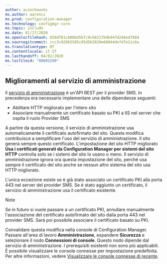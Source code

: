 ```yaml
---
author: aczechowski
ms.author: aaroncz
ms.prod: configuration-manager
ms.technology: configmgr-core
ms.topic: include
ms.date: 01/17/2020
ms.openlocfilehash: 020df81cb006d5bfc9cb8217b9b947d246ed7884
ms.sourcegitcommit: ccc3c929b5585c05d562020e68044de7d7e11c6a
ms.translationtype: HT
ms.contentlocale: it-IT
ms.lasthandoff: 04/02/2020
ms.locfileid: "80603290"
---
```

## <a name="improvements-to-administration-service"></a><a name="bkmk_rest"></a> Miglioramenti al servizio di amministrazione

<!--5728365-->

Il [servizio di amministrazione](/configmgr/core/plan-design/hierarchy/plan-for-the-sms-provider#bkmk_admin-service) è un'API REST per il provider SMS. In precedenza era necessario implementare una delle dipendenze seguenti:

- Abilitare HTTP migliorato per l'intero sito
- Associare manualmente un certificato basato su PKI a IIS nel server che ospita il ruolo Provider SMS

A partire da questa versione, il servizio di amministrazione usa automaticamente il certificato autofirmato del sito. Questa modifica contribuisce a semplificare l'uso del servizio di amministrazione. Il sito genera sempre questo certificato. L'impostazione del sito HTTP migliorato **Usa i certificati generati da Configuration Manager per sistemi del sito HTTP** controlla solo se i sistemi del sito lo usano o meno. Il servizio di amministrazione ignora ora questa impostazione del sito, perché usa sempre il certificato del sito anche se nessun altro sistema del sito usa HTTP migliorato.

L'unica eccezione esiste se è già stato associato un certificato PKI alla porta 443 nel server del provider SMS. Se è stato aggiunto un certificato, il servizio di amministrazione usa il certificato esistente.

> [!NOTE]
> Se in futuro si vuole passare a un certificato PKI, annullare manualmente l'associazione del certificato autofirmato del sito dalla porta 443 nel provider SMS. Sarà poi possibile associare il certificato basato su PKI.

Convalidare questa modifica nella console di Configuration Manager. Passare all'area di lavoro **Amministrazione**, espandere **Sicurezza** e selezionare il nodo **Connessioni di console**. Questo nodo dipende dal servizio di amministrazione. I prerequisiti esistenti non sono più applicabili. È possibile visualizzare le console connesse per impostazione predefinita. Per altre informazioni, vedere [Visualizzare le console connesse di recente](/sccm/core/servers/manage/admin-console#bkmk_viewconnected).
